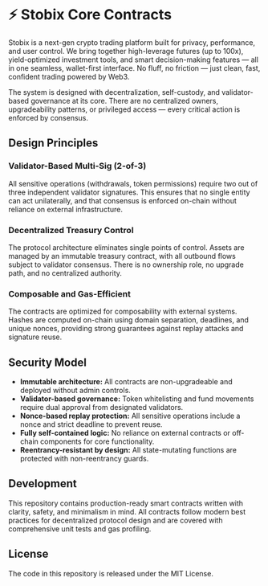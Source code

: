 # ⚡ Stobix Core Contracts

Stobix is a next-gen crypto trading platform built for privacy, performance, and user control. We bring together high-leverage futures (up to 100x), yield-optimized investment tools, and smart decision-making features — all in one seamless, wallet-first interface. No fluff, no friction — just clean, fast, confident trading powered by Web3.

The system is designed with decentralization, self-custody, and validator-based governance at its core. There are no centralized owners, upgradeability patterns, or privileged access — every critical action is enforced by consensus.

## Design Principles

### Validator-Based Multi-Sig (2-of-3)

All sensitive operations (withdrawals, token permissions) require two out of three independent validator signatures. This ensures that no single entity can act unilaterally, and that consensus is enforced on-chain without reliance on external infrastructure.

### Decentralized Treasury Control

The protocol architecture eliminates single points of control. Assets are managed by an immutable treasury contract, with all outbound flows subject to validator consensus. There is no ownership role, no upgrade path, and no centralized authority.

### Composable and Gas-Efficient

The contracts are optimized for composability with external systems. Hashes are computed on-chain using domain separation, deadlines, and unique nonces, providing strong guarantees against replay attacks and signature reuse.

## Security Model

- **Immutable architecture:** All contracts are non-upgradeable and deployed without admin controls.
- **Validator-based governance:** Token whitelisting and fund movements require dual approval from designated validators.
- **Nonce-based replay protection:** All sensitive operations include a nonce and strict deadline to prevent reuse.
- **Fully self-contained logic:** No reliance on external contracts or off-chain components for core functionality.
- **Reentrancy-resistant by design:** All state-mutating functions are protected with non-reentrancy guards.

## Development

This repository contains production-ready smart contracts written with clarity, safety, and minimalism in mind. All contracts follow modern best practices for decentralized protocol design and are covered with comprehensive unit tests and gas profiling.

## License

The code in this repository is released under the MIT License.
